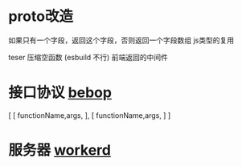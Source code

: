 # proto改造

如果只有一个字段，返回这个字段，否则返回一个字段数组 js类型的复用

teser 压缩空函数 (esbuild 不行) 前端返回的中间件

# 接口协议 [bebop](https://github.com/betwixt-labs/bebop)

[ [ functionName,args, ], [ functionName,args, ] ]

# 服务器 [workerd](https://github.com/cloudflare/workerd?tab=readme-ov-file)
